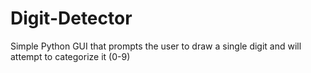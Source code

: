 # Digit-Detector
Simple Python GUI that prompts the user to draw a single digit and will attempt to categorize it (0-9)
